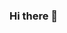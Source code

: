 ### Hi there 👋

<!--
 ✨**ertelsoares/ertelsoares**✨
- 🔭 wave Hi, I’m Lucas Ertel Soares
- 🌱I have been working in the area for at least 3 years, with college and job
- ⚡ More than 500 hours in programming ...
-->

